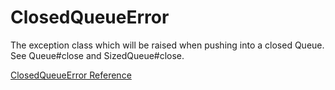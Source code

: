 # ClosedQueueError

The exception class which will be raised when pushing into a closed Queue. 
See Queue#close and SizedQueue#close.

[ClosedQueueError Reference](https://ruby-doc.org/core-2.6/ClosedQueueError.html)
